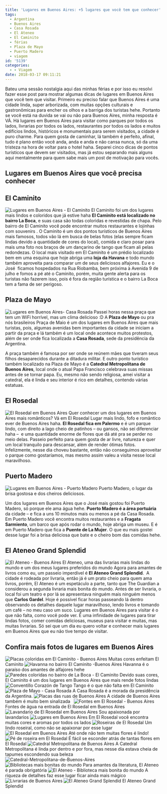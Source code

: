 ```yaml
---
title: 'Lugares em Buenos Aires: +5 lugares que você tem que conhecer'
tags:
  - Argentina
  - Buenos Aires
  - Casa Rosada
  - El Ateneo
  - El Caminito
  - férias
  - Plaza de Mayo
  - Puerto Madero
  - viagem
id: '5139'
categories:
  - - Viagem
date: 2018-03-17 09:11:21
---
```


Bateu uma sessão nostalgia aqui das minhas férias e por isso eu resolvi fazer esse post para mostrar algumas dicas de lugares em Buenos Aires que você tem que visitar. Primeiro eu preciso falar que Buenos Aires é uma cidade linda, super arborizada, com muitas opções culturais e gastronômicas para encher os olhos e a barriga dos turistas hehe. Portanto se você está na duvida se vai ou não para Buenos Aires, minha resposta é VÁ. Há lugares em Buenos Aires para visitar como parques por todos os lados, livrarias por todos os lados, restaurantes por todos os lados e muitos edifícios lindos, históricos e monumentais para serem visitados, a cidade é puro charme. Para quem gosta de caminhar, lá também é perfeito, afinal, tudo é plano então você anda, anda e anda e não cansa nunca, só da uma tristeza na hora de voltar para o hotel haha. Separei cinco dicas de pontos turísticos que devem ser visitados, mas já estou separando mais alguns aqui mentalmente para quem sabe mais um post de motivação para vocês.

## Lugares em Buenos Aires que você precisa conhecer

## El Caminito

![Lugares em Buenos Aires - El Caminito ](/wp-content/uploads/2018/01/El-caminito-em-buenos-aires.jpg) El Caminito foi um dos lugares mais lindos e coloridos que já estive haha **El Caminito está localizado no bairro La Boca**, e suas casa são todas coloridas e revestidas de chapa. Pelo bairro de El Caminito você pode encontrar muitos restaurantes e lojinhas com souvenirs . O Caminito é um dos pontos turísticos de Buenos Aires mais famosos, todos vão lá em busca de belas fotos (elas sempre ficam lindas devido a quantidade de cores do local), comida e claro posar para mais uma foto nos braços de um dançarino de tango que ficam ali pelas redondezas. O local mais visitado em El Caminito é um prédio localizado bem em uma esquina que hoje abriga uma **loja da Havana** e todo mundo também aproveita para comparar um de seus deliciosos alfajores. Eu e o José  ficamos hospedados na Rua Riobamba, bem próxima à Avenida 9 de julho e fomos a pé até o Caminito, porém, muita gente alerta para os turistas não fazerem isso, pois é fora da região turística e o bairro La Boca tem a fama de ser perigoso.

## Plaza de Mayo

![Lugares em Buenos Aires- Casa Rosada](/wp-content/uploads/2018/01/lugares-em-buenos-aires-casa-rosada.jpg) Passei horas nessa praça que tem um WiFi horrível, mas um clima delicioso :D A **Plaza de Mayo** ou pra nós brasileiros Praça de Maio é um dos lugares em Buenos Aires que mais turistas, pois, algumas avenidas bem importantes da cidade se iniciam a partir da praça e lá também é um local onde acontece muitos protestos, além de ser onde fica localizada a **Casa Rosada**, sede da presidência da Argentina.

A praça também é famosa por ser onde se reúnem mães que tiveram seus filhos desaparecidos durante a ditadura militar. E outro ponto turístico também localizado na Plaza de Mayo é a **Catedral Metropolitana de Buenos Aires**, local onde o atual Papa Francisco celebrava suas missas antes de se tornar papa. Eu, mesmo não sendo religiosa, amei visitar a catedral, ela é linda e seu interior é rico em detalhes, contendo várias estatuas.

## El Rosedal

![El Rosedal em Buenos Aires](/wp-content/uploads/2018/01/el-rosedal-buenos-aires.jpg) Quer conhecer um dos lugares em Buenos Aires mais românticos? Vá em El Rosedal Lugar mais lindo, fofo e romântico ever de Buenos Aires haha. **El Rosedal fica em Palermo** e é um parque lindo, com direito a lago cheio de patinhos – ou gansos, não sei diferenciar haha –  e uma quantidade enorme de flores que dá até pra se perder no meio delas. Passeio perfeito para quem gosta de ar livre, natureza e quer um local tranquilo para descansar, além de render ótimas fotos. Infelizmente, nesse dia choveu bastante, então não conseguimos aproveitar o parque como gostaríamos, mas mesmo assim valeu a visita nesse local maravilhoso.

## Puerto Madero

![Lugares em Buenos Aires - Puerto Madero ](/wp-content/uploads/2018/01/puerto-madero-em-buenos-aires.jpg) Puerto Madero, o lugar da brisa gostosa e dos cheiros deliciosos.

Um dos lugares em Buenos Aires que o José mais gostou foi Puerto Madero, só porque ele ama água hehe. **Puerto Madero é a área portuária** da cidade – e fica a uns 10 minutos mais ou menos a pé da Casa Rosada. Em Puerto Madero você encontra muitos restaurantes e a **Fragata Sarmiento**, um barco que após rodar o mundo, hoje abriga um museu. E é em Puerto Madero que fica a **Puente de La Mujer**. O que eu mais gostei desse lugar foi a brisa deliciosa que bate e o cheiro bom das comidas hehe.

## El Ateneo Grand Splendid

![El Ateneo - Buenos Aires](/wp-content/uploads/2018/01/el-ateneo-buenos-aires.jpg) El Ateneo, uma das livrarias mais lindas do mundo e um dos meus lugares preferidos do mundo Agora para amantes de livros como eu, um passeio imperdível é **El Ateneo Grand Splendid**.  A cidade é rodeada por livraria, então já é um prato cheio para quem ama livros, porém, El Ateneo é um espetáculo a parte, tanto que The Guardian a considerou a segunda livraria mais bonita do mundo. Antes de ser livraria, o local foi um teatro e por lá se apresentava ninguém mais ninguém menos que **Carlos Gardel**. Hoje é possível ficar horas passeando lá dentro observando os detalhes daquele lugar maravilhoso, lendo livros e tomando um café – no meu caso um suco. Lugares em Buenos Aires para visitar é o que não falta, como você pode ver. É uma infinidade de lugares para tirar lindas fotos, comer comidas deliciosas, museus para visitar e muitas, mas muitas livrarias. Só sei que um dia eu quero voltar e conhecer mais lugares em Buenos Aires que eu não tive tempo de visitar.

## Confira mais fotos de lugares em Buenos Aires

![Placas coloridas em El Caminito - Buenos Aires](/wp-content/uploads/2018/01/placas-em-el-caminito-buenos-aires.jpg) Muitas cores enfeitam El Caminito ![Havanna no bairro El Caminito -Buenos Aires](/wp-content/uploads/2018/01/entrada-havanna-em-el-caminito-buenos-aires.jpg) Havanna é o paraíso dos amantes de alfajores hehe ![Paredes coloridas no bairro de La Boca - El Caminito ](/wp-content/uploads/2018/01/paredes-coloridas-bairro-el-caminito.jpg) Devido suas cores, El Caminito é um dos lugares em Buenos Aires que mais rende fotos lindas ![Conventillo Corazón de Tango](/wp-content/uploads/2018/01/Conventillo-Corazón-de-Tango.jpg) Tango é o que não falta em El Caminito ![Plaza de Mayo - Casa Rosada](/wp-content/uploads/2018/01/praza-de-mayo-casa-rosada-1.jpg) A Casa Rosada é a morada da presidência da Argentina. ![Placas das ruas de Buenos Aires](/wp-content/uploads/2018/01/placas-ruas-buenos-aires.jpg) A cidade de Buenos Aires também é muito bem sinalizada   ![Fontes em El Rosedal - Buenos Aires](/wp-content/uploads/2018/01/el-rosedal-em-buenos-aires-fontes.jpg) Fontes de água na entrada de El Rosedal em Buenos Aires ![Lavandario de El Rosedal em Buenos Aires](/wp-content/uploads/2018/01/lavandas-em-el-rosedal-buenos-aires.jpg) Sou apaixonada por lavandarios ![Lugares em Buenos Aires](/wp-content/uploads/2018/01/lavandario-el-rosedal-buenos-aires.jpg) Em El Rosedal você encontra muitas cores e aromas por todos os lados ![Roseiras de El Rosedal](/wp-content/uploads/2018/01/roseiras-em-el-rosedal.jpg) Um lindo roseiral, como não se apaixonar por esse lugar ![El Rosedal em Buenos Aires](/wp-content/uploads/2018/01/visitando-el-rosedal-buenos-aires.jpg) Até onde não tem muitas flores é lindo! ![Pé de roseira em El Rosedal](/wp-content/uploads/2018/01/flores-de-el-rosedal-buenos-aires.jpg) É fácil se esconder atrás de tantas flores em El Rosedal ![Catedral Metropolitana de Buenos Aires](/wp-content/uploads/2018/01/Catedral-Metropolitana-de-Buenos-Aires-Plaza-de-Mayo.jpg) A Catedral Metropolitana é linda por dentro e por fora, mas nesse dia estava cheia de tapumes escondendo sua beleza ![Catedral-Metropolitana-de-Buenos-Aires](/wp-content/uploads/2018/01/Catedral-Metropolitana-de-Buenos-Aires-1.jpg) ![Bibliotecas mais bonitas do mundo](/wp-content/uploads/2018/01/El-Ateneo-Buenos-Aires.jpg) Para amantes da literatura, El Ateneo é parada obrigatória ![El Ateneo - Biblioteca mais bonita do mundo](/wp-content/uploads/2018/01/detalhes-el-ateneo-buenos-aires.jpg) A riqueza de detalhes faz esse lugar ficar ainda mais mágico ![Livrarias de Buenos Aires](/wp-content/uploads/2018/01/biblioteca-el-ateneo-buenos-aires.jpg) ![El Ateneo Grand Splendid](/wp-content/uploads/2018/01/el-ateneo-grand-splendid.jpg) El Ateneo Grand Splendid
